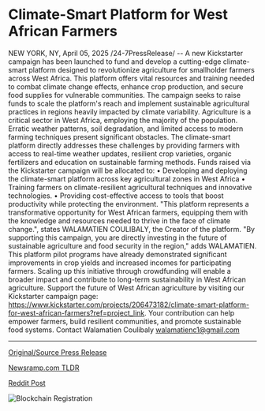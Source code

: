 # Climate-Smart Platform for West African Farmers

NEW YORK, NY, April 05, 2025 /24-7PressRelease/ -- A new Kickstarter campaign has been launched to fund and develop a cutting-edge climate-smart platform designed to revolutionize agriculture for smallholder farmers across West Africa. This platform offers vital resources and training needed to combat climate change effects, enhance crop production, and secure food supplies for vulnerable communities. The campaign seeks to raise funds to scale the platform's reach and implement sustainable agricultural practices in regions heavily impacted by climate variability.  Agriculture is a critical sector in West Africa, employing the majority of the population. Erratic weather patterns, soil degradation, and limited access to modern farming techniques present significant obstacles. The climate-smart platform directly addresses these challenges by providing farmers with access to real-time weather updates, resilient crop varieties, organic fertilizers and education on sustainable farming methods.  Funds raised via the Kickstarter campaign will be allocated to: • Developing and deploying the climate-smart platform across key agricultural zones in West Africa • Training farmers on climate-resilient agricultural techniques and innovative technologies. • Providing cost-effective access to tools that boost productivity while protecting the environment.  "This platform represents a transformative opportunity for West African farmers, equipping them with the knowledge and resources needed to thrive in the face of climate change.", states WALAMATIEN COULIBALY, the Creator of the platform. "By supporting this campaign, you are directly investing in the future of sustainable agriculture and food security in the region," adds WALAMATIEN.  This platform pilot programs have already demonstrated significant improvements in crop yields and increased incomes for participating farmers. Scaling up this initiative through crowdfunding will enable a broader impact and contribute to long-term sustainability in West African agriculture.  Support the future of West African agriculture by visiting our Kickstarter campaign page: https://www.kickstarter.com/projects/206473182/climate-smart-platform-for-west-african-farmers?ref=project_link. Your contribution can help empower farmers, build resilient communities, and promote sustainable food systems.  Contact Walamatien Coulibaly walamatienc1@gmail.com 

---

[Original/Source Press Release](https://www.24-7pressrelease.com/press-release/521483/climate-smart-platform-for-west-african-farmers)
                    

[Newsramp.com TLDR](https://newsramp.com/curated-news/kickstarter-campaign-launched-for-climate-smart-platform-in-west-africa/aa178b0eb51266b4c74be1d70c6cf025) 

 



[Reddit Post](https://www.reddit.com/r/Energy_Climate_News/comments/1jrxwrl/kickstarter_campaign_launched_for_climatesmart/) 



![Blockchain Registration](https://cdn.newsramp.app/24-7PressRelease/qrcode/254/5/odorldzA.webp)